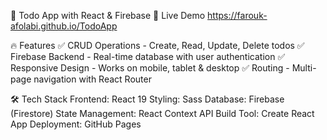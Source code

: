 📝 Todo App with React & Firebase
🚀 Live Demo
https://farouk-afolabi.github.io/TodoApp

🔥 Features
✅ CRUD Operations - Create, Read, Update, Delete todos
✅ Firebase Backend - Real-time database with user authentication
✅ Responsive Design - Works on mobile, tablet & desktop
✅ Routing - Multi-page navigation with React Router

🛠️ Tech Stack
Frontend: React 19
Styling: Sass
Database: Firebase (Firestore)
State Management: React Context API
Build Tool: Create React App
Deployment: GitHub Pages
